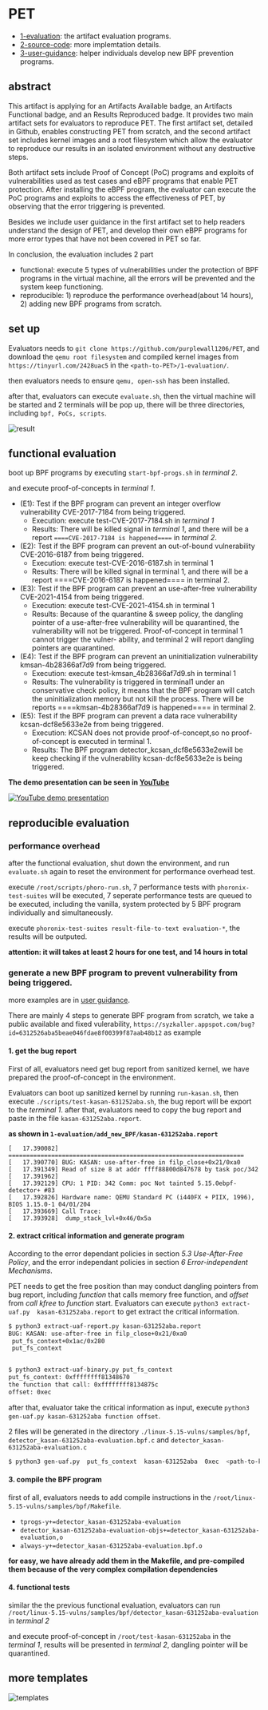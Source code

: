 # PET

- [1-evaluation](./1-evaluation/): the artifact evaluation programs.
- [2-source-code](./2-source-code/): more implemtation details.
- [3-user-guidance](./3-user-guidance/): helper individuals develop new BPF prevention programs.

## abstract
<!-- This artifact is applying for a **"Artifacts Available" badge**. The artifact consists of three key components: evaluation programs, user guidance, and source code. These components are designed to provide a comprehensive understanding of our work and assist in the evaluation process. And the artifact evaluation mainly focuses on the effectiveness of the BPF prevention programs.

The evaluation programs included in the artifact are BPF prevention programs, Proofs-of-concepts, and compiled kernel images. These programs are intended to be run in the qemu virtual machine with the compiled kernel. By running the Proofs-of-concepts under the protection of the BPF prevention programs, evaluators can assess their effectiveness in preventing errors.

Furthermore, the artifact includes comprehensive user guidance. This guidance is meant to help individuals grasp the process of developing their own error prevention programs based on fuzz reports. It provides detailed instructions and explanations to support researchers in their own investigations.

Lastly, the artifact contains the source code. This encompasses a significant portion of the code used in our research, allowing researchers to delve deeper into the implementation details and potentially build upon our work.

In summary, the artifact provides valuable insights to enhance researchers' understanding of our work and facilitate further investigation of the PET framework.  -->

This artifact is applying for an Artifacts Available badge, an Artifacts Functional badge, and an Results Reproduced badge. It provides two main artifact sets for evaluators to reproduce PET. The first artifact set, detailed in Github, enables constructing PET from scratch, and the second artifact set includes kernel images and a root filesystem which allow the evaluator to reproduce our results in an isolated environment without any destructive steps.

Both artifact sets include Proof of Concept (PoC) programs and exploits of vulnerabilities used as test cases and eBPF programs that enable PET protection. After installing the eBPF program, the evaluator can execute the PoC programs and exploits to access the effectiveness of PET, by observing that the error triggering is prevented.

Besides we include user guidance in the first artifact set to help readers understand the design of PET, and develop their own eBPF programs for more error types that have not been covered in PET so far.

In conclusion, the evaluation includes 2 part
- functional: execute 5 types of vulnerabilities under the protection of BPF programs in the virtual machine, all the errors will be prevented and the system keep functioning.
- reproducible: 1) reproduce the performance overhead(about 14 hours), 2) adding new BPF programs from scratch.


## set up
Evaluators needs to `git clone https://github.com/purplewall1206/PET`, and download the `qemu root filesystem` and compiled kernel images from `https://tinyurl.com/2428uac5` in the `<path-to-PET>/1-evaluation/`.

then evaluators needs to ensure `qemu, open-ssh` has been installed.

after that, evaluators can execute `evaluate.sh`, then the virtual machine will be started and 2 terminals will be pop up, there will be three
directories, including `bpf, PoCs, scripts`.

![result](./figs/fig-results.png)

## functional evaluation

boot up BPF programs by executing `start-bpf-progs.sh` in *terminal 2*.

and execute proof-of-concepts in *terminal 1*.

- (E1): Test if the BPF program can prevent an integer overflow vulnerability CVE-2017-7184 from being triggered.
    - Execution: execute test-CVE-2017-7184.sh in *terminal 1*
    - Results: There will be killed signal in *terminal 1*, and there will be a report `====CVE-2017-7184 is happened====` in *terminal 2*.
- (E2): Test if the BPF program can prevent an out-of-bound vulnerability CVE-2016-6187 from being triggered.
    - Execution: execute test-CVE-2016-6187.sh in terminal 1
    - Results: There will be killed signal in terminal 1, and there will be a report ====CVE-2016-6187 is happened==== in terminal 2.
- (E3): Test if the BPF program can prevent an use-after-free vulnerability CVE-2021-4154 from being triggered.
    - Execution: execute test-CVE-2021-4154.sh in terminal 1
    - Results: Because of the quarantine & sweep policy, the dangling pointer of a use-after-free vulnerability will be quarantined, the vulnerability will not be triggered. Proof-of-concept in terminal 1 cannot trigger the vulner- ability, and terminal 2 will report dangling pointers are quarantined.
- (E4): Test if the BPF program can prevent an uninitialization vulnerability kmsan-4b28366af7d9 from being triggered.
    - Execution: execute test-kmsan_4b28366af7d9.sh in terminal 1
    - Results: The vulnerability is triggered in terminal1 under an conservative check policy, it means that the BPF program will catch the uninitialization memory but not kill the process. There will be reports ====kmsan-4b28366af7d9 is happened==== in terminal 2.
- (E5): Test if the BPF program can prevent a data race vulnerability kcsan-dcf8e5633e2e from being triggered.
    - Execution: KCSAN does not provide proof-of-concept,so no proof-of-concept is executed in terminal 1.
    - Results: The BPF program detector_kcsan_dcf8e5633e2ewill be keep checking if the vulnerability kcsan-dcf8e5633e2e is being triggered.

**The demo presentation can be seen in [YouTube](https://www.youtube.com/watch?v=0BVsULXT0xI)**


[![YouTube demo presentation](https://img.youtube.com/vi/0BVsULXT0xI/0.jpg)](https://www.youtube.com/watch?v=0BVsULXT0xI "PET demo presentation")

## reproducible evaluation

### performance overhead

after the functional evaluation, shut down the environment, and run `evaluate.sh` again to reset the environment for performance overhead test.

execute `/root/scripts/phoro-run.sh`, 7 performance tests with `phoronix-test-suites` will be executed, 7 seperate performance tests are queued to be executed, including the vanilla, system protected by 5 BPF program individually and simultaneously.

execute `phoronix-test-suites result-file-to-text evaluation-*`, the results will be outputed.

**attention: it will takes at least 2 hours for one test, and 14 hours in total** 


### generate a new BPF program to prevent vulnerability from being triggered.

more examples are in [user guidance](./3-user-guidance/).

There are mainly 4 steps to generate BPF program from scratch, we take a public available and fixed vulerability, `https://syzkaller.appspot.com/bug?id=6312526aba5beae046fdae8f00399f87aab48b12` as example

#### 1. get the bug report

First of all, evaluators need get bug report from sanitized kernel, we have prepared the proof-of-concept in the environment.

Evaluators can boot up sanitized kernel by running `run-kasan.sh`, then execute `./scripts/test-kasan-631252aba.sh`, the bug report will be export to the *terminal 1*.
after that, evaluators need to copy the bug report and paste in the file `kasan-631252aba.report`.

**as shown in `1-evaluation/add_new_BPF/kasan-631252aba.report`**

```
[   17.390082] ==================================================================
[   17.390770] BUG: KASAN: use-after-free in filp_close+0x21/0xa0
[   17.391349] Read of size 8 at addr ffff88800d847678 by task poc/342
[   17.391962] 
[   17.392129] CPU: 1 PID: 342 Comm: poc Not tainted 5.15.0ebpf-detector+ #83
[   17.392826] Hardware name: QEMU Standard PC (i440FX + PIIX, 1996), BIOS 1.15.0-1 04/01/204
[   17.393669] Call Trace:
[   17.393928]  dump_stack_lvl+0x46/0x5a
```


#### 2. extract critical information and generate program

According to the error dependant policies in section *5.3 Use-After-Free Policy*, and the error independant policies in section *6 Error-independent Mechanisms*.

PET needs to get the free position than may conduct dangling pointers from bug report, including *function* that calls memory free function, and *offset* from *call kfree* to *function* start.
Evaluators can execute `python3 extract-uaf.py  kasan-631252aba.report` to get extract the critical information.
```sh
$ python3 extract-uaf-report.py kasan-631252aba.report 
BUG: KASAN: use-after-free in filp_close+0x21/0xa0
 put_fs_context+0x1ac/0x280
 put_fs_context


$ python3 extract-uaf-binary.py put_fs_context
put_fs_context: 0xffffffff81348670
the function that call: 0xffffffff8134875c
offset: 0xec
```

after that, evaluator take the critical information as input, execute `python3 gen-uaf.py kasan-631252aba function offset`.

2 files will be generated in the directory `./linux-5.15-vulns/samples/bpf`, `detector_kasan-631252aba-evaluation.bpf.c` and `detector_kasan-631252aba-evaluation.c`

```sh
$ python3 gen-uaf.py  put_fs_context  kasan-631252aba  0xec  <path-to-kernel>/sample/bpf
```

#### 3. compile the BPF program

first of all, evaluators needs to add compile instructions in the `/root/linux-5.15-vulns/samples/bpf/Makefile`.
- `tprogs-y+=detector_kasan-631252aba-evaluation`
- `detector_kasan-631252aba-evaluation-objs+=detector_kasan-631252aba-evaluation,o`
- `always-y+=detector_kasan-631252aba-evaluation.bpf.o`

**for easy, we have already add them in the Makefile, and pre-compiled them because of the very complex compilation dependencies**

<!-- after that, executors can `mv` to the `/pet/linux-5.15-vulns/samples/bpf` in *terminal 2*, and execute `make -j2` to compile the program. -->


#### 4. functional tests

similar the the previous functional evaluation, evaluators can run `/root/linux-5.15-vulns/samples/bpf/detector_kasan-631252aba-evaluation` in *terminal 2*

and execute proof-of-concept in `/root/test-kasan-631252aba` in the *terminal 1*, results will be presented in *terminal 2*, dangling pointer will be quarantined.


## more templates

![templates](./3-user-guidance/bpf_detector-22_page-0001.jpg)